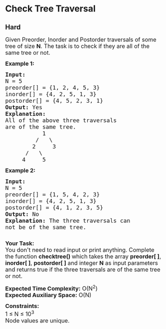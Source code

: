 # Check Tree Traversal
## Hard 
<div class="problem-statement">
                <p></p><p><span style="font-size:18px">Given Preorder, Inorder and Postorder traversals of some tree of size <strong>N</strong>. The task is to check if they are all of the same tree or not.</span></p>

<p><strong><span style="font-size:18px">Example 1:</span></strong></p>

<pre style="position: relative;"><span style="font-size:18px"><strong>Input:</strong>
N = 5
preorder[] = {1, 2, 4, 5, 3}
inorder[] = {4, 2, 5, 1, 3}
postorder[] = {4, 5, 2, 3, 1}
<strong>Output:</strong> Yes
<strong>Explanation: </strong>
All of the above three traversals 
are of the same tree.
           1
         /   \
        2     3
      /   \
     4     5</span>
<div class="open_grepper_editor" title="Edit &amp; Save To Grepper"></div></pre>

<p><strong><span style="font-size:18px">Example 2:</span></strong></p>

<pre style="position: relative;"><span style="font-size:18px"><strong>Input:</strong>
N = 5
preorder[] = {1, 5, 4, 2, 3}
inorder[] = {4, 2, 5, 1, 3}
postorder[] = {4, 1, 2, 3, 5}
<strong>Output:</strong> No
<strong>Explanation: </strong>The three traversals can 
not be of the same tree.</span><div class="open_grepper_editor" title="Edit &amp; Save To Grepper"></div></pre>

<p><br>
<span style="font-size:18px"><strong>Your Task:</strong><br>
You don't need to read input or print anything. Complete the function <strong>checktree() </strong>which takes the array&nbsp;<strong>preorder[ ]</strong>, <strong>inorder[ ]</strong>, <strong>postorder[ ]</strong> and&nbsp;integer <strong>N</strong> as input parameters and returns true if the three traversals are of the same tree or not.&nbsp;</span></p>

<p><span style="font-size:18px"><strong>Expected Time Complexity:</strong> O(N<sup>2</sup>)<br>
<strong>Expected Auxiliary Space:</strong> O(N)</span></p>

<p><span style="font-size:18px"><strong>Constraints:</strong><br>
1 ≤ N ≤ 10<sup>3</sup></span><br>
<span style="font-size:18px">Node values are unique.</span></p>
 <p></p>
            </div>